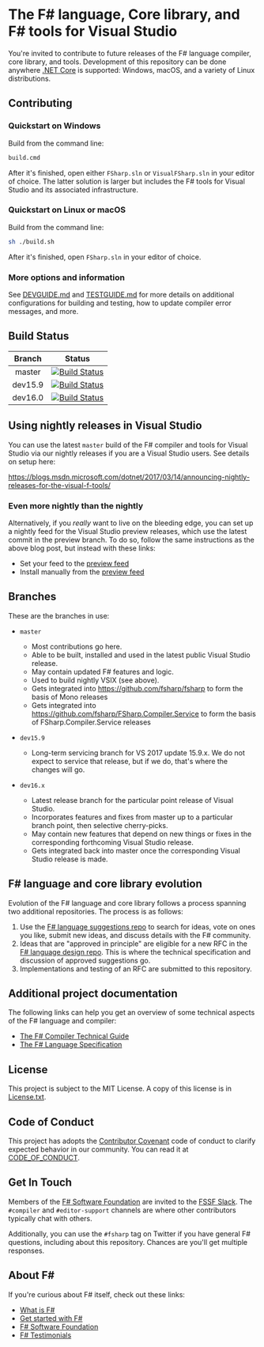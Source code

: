 # The F# language, Core library, and F# tools for Visual Studio

You're invited to contribute to future releases of the F# language compiler, core library, and tools. Development of this repository can be done anywhere [.NET Core](https://dotnet.microsoft.com/) is supported: Windows, macOS, and a variety of Linux distributions.

## Contributing

### Quickstart on Windows

Build from the command line:

```bash
build.cmd
```

After it's finished, open either `FSharp.sln` or `VisualFSharp.sln` in your editor of choice. The latter solution is larger but includes the F# tools for Visual Studio and its associated infrastructure.

### Quickstart on Linux or macOS

Build from the command line:

```bash
sh ./build.sh
```

After it's finished, open `FSharp.sln` in your editor of choice.

### More options and information

See [DEVGUIDE.md](DEVGUIDE.md) and [TESTGUIDE.md](TESTGUIDE.md) for more details on additional configurations for building and testing, how to update compiler error messages, and more.

## Build Status

| Branch | Status |
|:------:|:------:|
|master|[![Build Status](https://dnceng.visualstudio.com/_apis/public/build/definitions/9ee6d478-d288-47f7-aacc-f6e6d082ae6d/106/badge?branchname=master)](https://dnceng.visualstudio.com/public/public%20Team/_build?definitionId=106&_a=history)|
|dev15.9|[![Build Status](https://dnceng.visualstudio.com/_apis/public/build/definitions/9ee6d478-d288-47f7-aacc-f6e6d082ae6d/106/badge?branchname=dev15.9)](https://dnceng.visualstudio.com/public/public%20Team/_build?definitionId=106&_a=history)|
|dev16.0|[![Build Status](https://dnceng.visualstudio.com/_apis/public/build/definitions/9ee6d478-d288-47f7-aacc-f6e6d082ae6d/106/badge?branchname=dev16.0)](https://dnceng.visualstudio.com/public/public%20Team/_build?definitionId=106&_a=history)|

## Using nightly releases in Visual Studio

You can use the latest `master` build of the F# compiler and tools for Visual Studio via our nightly releases if you are a Visual Studio users. See details on setup here:

https://blogs.msdn.microsoft.com/dotnet/2017/03/14/announcing-nightly-releases-for-the-visual-f-tools/

### Even more nightly than the nightly

Alternatively, if you _really_ want to live on the bleeding edge, you can set up a nightly feed for the Visual Studio preview releases, which use the latest commit in the preview branch. To do so, follow the same instructions as the above blog post, but instead with these links:

* Set your feed to the [preview feed](https://dotnet.myget.org/F/fsharp-preview/vsix)
* Install manually from the [preview feed](https://dotnet.myget.org/feed/fsharp-preview/package/vsix/VisualFSharp)

## Branches

These are the branches in use:

* `master`
  - Most contributions go here.
  - Able to be built, installed and used in the latest public Visual Studio release.
  - May contain updated F# features and logic.
  - Used to build nightly VSIX (see above).
  - Gets integrated into https://github.com/fsharp/fsharp to form the basis of Mono releases
  - Gets integrated into https://github.com/fsharp/FSharp.Compiler.Service to form the basis of FSharp.Compiler.Service releases

* `dev15.9`
  - Long-term servicing branch for VS 2017 update 15.9.x. We do not expect to service that release, but if we do, that's where the changes will go.
  
* `dev16.x`
  - Latest release branch for the particular point release of Visual Studio.
  - Incorporates features and fixes from master up to a particular branch point, then selective cherry-picks.
  - May contain new features that depend on new things or fixes in the corresponding forthcoming Visual Studio release.
  - Gets integrated back into master once the corresponding Visual Studio release is made.

## F# language and core library evolution

Evolution of the F# language and core library follows a process spanning two additional repositories. The process is as follows:

1. Use the [F# language suggestions repo](https://github.com/fsharp/fslang-suggestions/) to search for ideas, vote on ones you like, submit new ideas, and discuss details with the F# community.
2. Ideas that are "approved in principle" are eligible for a new RFC in the [F# language design repo](https://github.com/fsharp/fslang-design). This is where the technical specification and discussion of approved suggestions go.
3. Implementations and testing of an RFC are submitted to this repository.

## Additional project documentation

The following links can help you get an overview of some technical aspects of the F# language and compiler:

* [The F# Compiler Technical Guide](http://fsharp.github.io/2015/09/29/fsharp-compiler-guide.html) 
* [The F# Language Specification](http://fsharp.org/specs/language-spec/)

## License

This project is subject to the MIT License. A copy of this license is in [License.txt](License.txt).

## Code of Conduct

This project has adopts the [Contributor Covenant](http://contributor-covenant.org/) code of conduct to clarify expected behavior in our community. You can read it at [CODE_OF_CONDUCT](CODE_OF_CONDUCT.md).

## Get In Touch

Members of the [F# Software Foundation](http://fsharp.org) are invited to the [FSSF Slack](http://fsharp.org/guides/slack/). The `#compiler` and `#editor-support` channels are where other contributors typically chat with others.

Additionally, you can use the `#fsharp` tag on Twitter if you have general F# questions, including about this repository. Chances are you'll get multiple responses.

## About F#

If you're curious about F# itself, check out these links:

* [What is F#](https://docs.microsoft.com/dotnet/fsharp/what-is-fsharp)
* [Get started with F#](https://docs.microsoft.com/dotnet/fsharp/get-started/)
* [F# Software Foundation](http://fsharp.org)
* [F# Testimonials](http://fsharp.org/testimonials)
